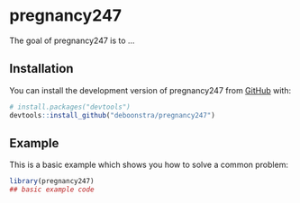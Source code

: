 
<!-- README.md is generated from README.Rmd. Please edit that file -->

# pregnancy247

<!-- badges: start -->
<!-- badges: end -->

The goal of pregnancy247 is to …

## Installation

You can install the development version of pregnancy247 from
[GitHub](https://github.com/) with:

``` r
# install.packages("devtools")
devtools::install_github("deboonstra/pregnancy247")
```

## Example

This is a basic example which shows you how to solve a common problem:

``` r
library(pregnancy247)
## basic example code
```
